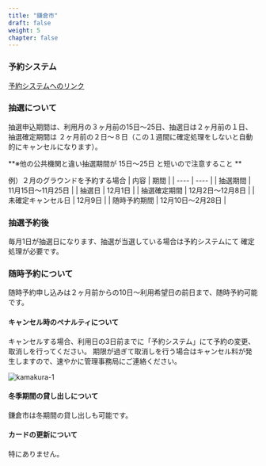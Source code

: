```yaml
---
title: "鎌倉市"
draft: false
weight: 5
chapter: false
---
```


### 予約システム

[予約システムへのリンク](https://yoyaku.e-kanagawa.lg.jp/kamakura/web/)

### 抽選について
抽選申込期間は、利用月の３ヶ月前の15日～25日、抽選日は２ヶ月前の１日、抽選確定期間は
２ヶ月前の２日～８日（この１週間に確定処理をしないと自動的にキャンセルになります）。

**※他の公共機関と違い抽選期間が 15日～25日 と短いので注意すること **

例）２月のグラウンドを予約する場合
| 内容 | 期間 |
| ---- | ---- |
| 抽選期間 | 11月15日～11月25日 | 
|  抽選日 | 12月1日 | 
|  抽選確定期間 | 12月2日～12月8日 | 
|  未確定キャンセル日 | 12月9日 | 
|  随時予約期間 | 12月10日～2月28日 | 

### 抽選予約後
毎月1日が抽選日になります、抽選が当選している場合は予約システムにて
確定処理が必要です。

### 随時予約について
随時予約申し込みは２ヶ月前からの10日～利用希望日の前日まで、随時予約可能です。

#### キャンセル時のペナルティについて
キャンセルする場合、利用日の3日前までに「予約システム」にて予約の変更、取消しを行ってください。
期限が過ぎて取消しを行う場合はキャンセル料が発生しますので、速やかに管理事務局にご連絡ください。

![kamakura-1](https://user-images.githubusercontent.com/116900182/200153687-70849eec-35a2-4456-ad9a-4083379950d9.png)

#### 冬季期間の貸し出しについて
鎌倉市は冬期間の貸し出しも可能です。

#### カードの更新について
特にありません。

